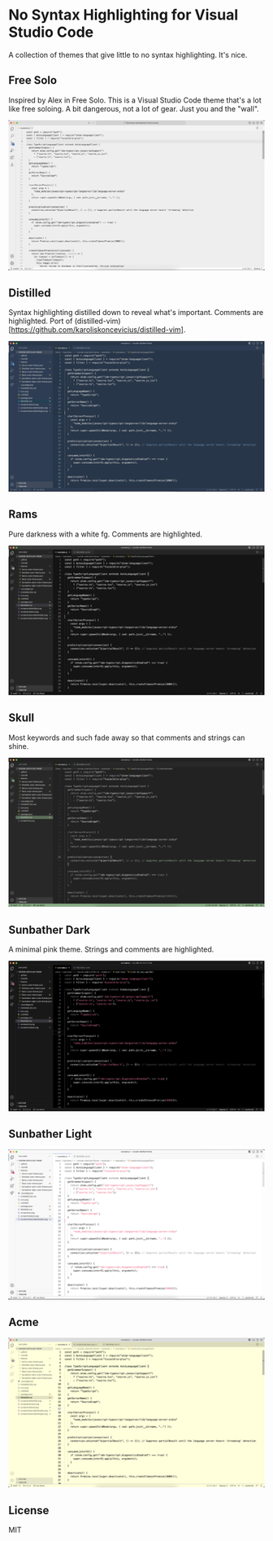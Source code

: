 # No Syntax Highlighting for Visual Studio Code

A collection of themes that give little to no syntax highlighting. It's nice.

## Free Solo

Inspired by Alex in Free Solo. This is a Visual Studio Code theme that's a lot like free soloing. A bit dangerous, not a lot of gear. Just you and the "wall".

!["Screenshot"](https://github.com/ryanolsonx/vscode-distilled-theme/raw/main/screenshotfreesolo.png)

## Distilled

Syntax highlighting distilled down to reveal what's important. Comments are highlighted.
Port of (distilled-vim)[https://github.com/karoliskoncevicius/distilled-vim].

!["Screenshot"](https://github.com/ryanolsonx/vscode-distilled-theme/raw/main/screenshotdistilled.png)

## Rams

Pure darkness with a white fg. Comments are highlighted.

!["Screenshot"](https://github.com/ryanolsonx/vscode-distilled-theme/raw/main/screenshotrams.png)

## Skull

Most keywords and such fade away so that comments and strings can shine.

!["Screenshot"](https://github.com/ryanolsonx/vscode-distilled-theme/raw/main/screenshotskull.png)

## Sunbather Dark

A minimal pink theme. Strings and comments are highlighted.

!["Screenshot"](https://github.com/ryanolsonx/vscode-distilled-theme/raw/main/screenshotsunbatherdark.png)

## Sunbather Light

!["Screenshot"](https://github.com/ryanolsonx/vscode-distilled-theme/raw/main/screenshotsunbatherlight.png)

## Acme

!["Screenshot"](https://github.com/ryanolsonx/vscode-distilled-theme/raw/main/screenshotacme.png)

## License

MIT
